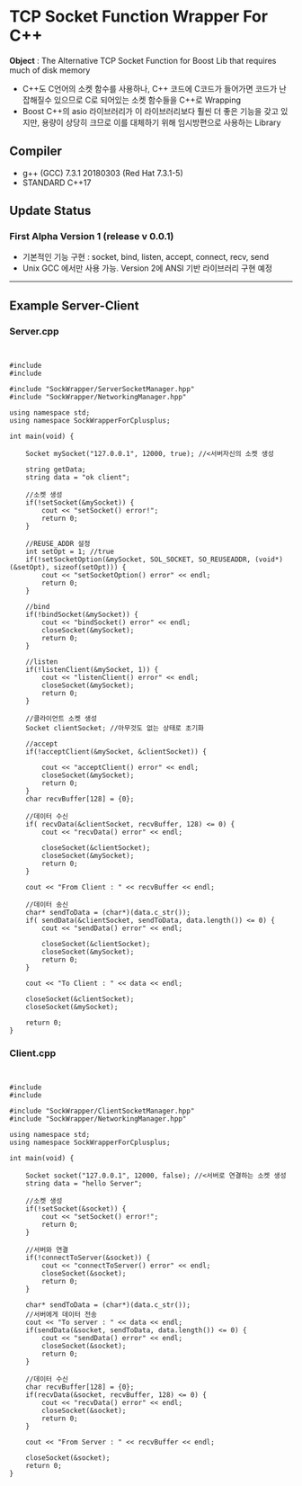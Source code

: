 # TCP Socket Function Wrapper For C++
__Object__ : The Alternative TCP Socket Function for Boost Lib that requires much of disk memory
* C++도 C언어의 소켓 함수를 사용하나, C++ 코드에 C코드가 들어가면 코드가 난잡해질수 있으므로  C로 되어있는 소켓 함수들을 C++로 Wrapping
* Boost C++의 asio 라이브러리가 이 라이브러리보다 훨씬 더 좋은 기능을 갖고 있지만, 용량이 상당히 크므로 이를 대체하기 위해 임시방편으로 사용하는 Library

## Compiler
* g++ (GCC) 7.3.1 20180303 (Red Hat 7.3.1-5)
* STANDARD C++17
## Update Status
### __First Alpha Version 1 (release v 0.0.1)__
* 기본적인 기능 구현 : socket, bind, listen, accept, connect, recv, send
* Unix GCC 에서만 사용 가능. Version 2에 ANSI 기반 라이브러리 구현 예정

* * *
## Example Server-Client

### Server.cpp
<pre><code>

#include <iostream>
#include <string>

#include "SockWrapper/ServerSocketManager.hpp"
#include "SockWrapper/NetworkingManager.hpp"

using namespace std;
using namespace SockWrapperForCplusplus;

int main(void) {

    Socket mySocket("127.0.0.1", 12000, true); //<서버자신의 소켓 생성

    string getData;
    string data = "ok client";

    //소켓 생성
    if(!setSocket(&mySocket)) {
        cout << "setSocket() error!";
        return 0;
    }

    //REUSE_ADDR 설정
    int setOpt = 1; //true
    if(!setSocketOption(&mySocket, SOL_SOCKET, SO_REUSEADDR, (void*)(&setOpt), sizeof(setOpt))) {
        cout << "setSocketOption() error" << endl;
        return 0;
    }

    //bind
    if(!bindSocket(&mySocket)) {
        cout << "bindSocket() error" << endl;
        closeSocket(&mySocket);
        return 0;
    }

    //listen
    if(!listenClient(&mySocket, 1)) {
        cout << "listenClient() error" << endl;
        closeSocket(&mySocket);
        return 0;
    }

    //클라이언트 소켓 생성
    Socket clientSocket; //아무것도 없는 상태로 초기화

    //accept
    if(!acceptClient(&mySocket, &clientSocket)) {

        cout << "acceptClient() error" << endl;
        closeSocket(&mySocket);
        return 0;
    }
    char recvBuffer[128] = {0};

    //데이터 수신
    if( recvData(&clientSocket, recvBuffer, 128) <= 0) {
        cout << "recvData() error" << endl;
        
        closeSocket(&clientSocket);
        closeSocket(&mySocket);
        return 0;
    }

    cout << "From Client : " << recvBuffer << endl;

    //데이터 송신
    char* sendToData = (char*)(data.c_str());
    if( sendData(&clientSocket, sendToData, data.length()) <= 0) {
        cout << "sendData() error" << endl;
        
        closeSocket(&clientSocket);
        closeSocket(&mySocket);
        return 0;
    }

    cout << "To Client : " << data << endl;

    closeSocket(&clientSocket);
    closeSocket(&mySocket);

    return 0;
}
</pre></code>



### Client.cpp
<pre><code>

#include <iostream>
#include <string>

#include "SockWrapper/ClientSocketManager.hpp"
#include "SockWrapper/NetworkingManager.hpp"

using namespace std;
using namespace SockWrapperForCplusplus;

int main(void) {

    Socket socket("127.0.0.1", 12000, false); //<서버로 연결하는 소켓 생성
    string data = "hello Server";

    //소켓 생성
    if(!setSocket(&socket)) {
        cout << "setSocket() error!";
        return 0;
    }

    //서버와 연결
    if(!connectToServer(&socket)) {
        cout << "connectToServer() error" << endl;
        closeSocket(&socket);
        return 0;
    }

    char* sendToData = (char*)(data.c_str());
    //서버에게 데이터 전송
    cout << "To server : " << data << endl;
    if(sendData(&socket, sendToData, data.length()) <= 0) {
        cout << "sendData() error" << endl;
        closeSocket(&socket);
        return 0;
    }

    //데이터 수신
    char recvBuffer[128] = {0};
    if(recvData(&socket, recvBuffer, 128) <= 0) {
        cout << "recvData() error" << endl;
        closeSocket(&socket);
        return 0;
    }

    cout << "From Server : " << recvBuffer << endl;

    closeSocket(&socket);
    return 0;
}
</pre></code>


